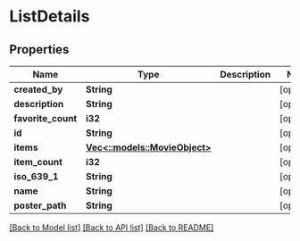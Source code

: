 # ListDetails

## Properties

Name | Type | Description | Notes
------------ | ------------- | ------------- | -------------
**created_by** | **String** |  | [optional] 
**description** | **String** |  | [optional] 
**favorite_count** | **i32** |  | [optional] 
**id** | **String** |  | [optional] 
**items** | [**Vec<::models::MovieObject>**](MovieObject.md) |  | [optional] 
**item_count** | **i32** |  | [optional] 
**iso_639_1** | **String** |  | [optional] 
**name** | **String** |  | [optional] 
**poster_path** | **String** |  | [optional]

[[Back to Model list]](../README.md#documentation-for-models) [[Back to API list]](../README.md#documentation-for-api-endpoints) [[Back to README]](../README.md)

